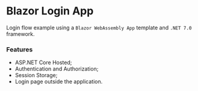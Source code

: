 # Blazor Login App
Login flow example using a `Blazor WebAssembly App` template and `.NET 7.0` framework.

### Features
- ASP.NET Core Hosted;
- Authentication and Authorization;
- Session Storage; 
- Login page outside the application.
